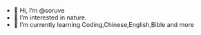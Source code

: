 - 👋 Hi, I’m @soruve
- 👀 I’m interested in nature.
- 🌱 I’m currently learning Coding,Chinese,English,Bible and more

<!---
soruve/soruve is a ✨ special ✨ repository because its `README.md` (this file) appears on your GitHub profile.
You can click the Preview link to take a look at your changes.
--->
